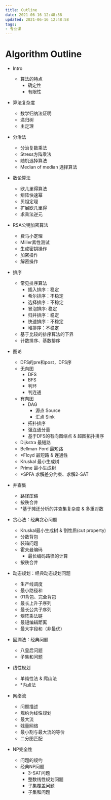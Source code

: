 ```yaml
---
title: Outline
date: 2021-06-16 12:48:58
updated: 2021-06-16 12:48:58
tags:
- 专业课
---
```

# Algorithm Outline
- Intro
  - 算法的特点
    - 确定性
    - 有限性
- 算法复杂度
  - 数学归纳法证明
  - 递归树
  - 主定理
- 分治法
  - 分治复数乘法
  - Stress方阵乘法
  - 随机选择算法
  - Median of median 选择算法
- 数论算法
  - 欧几里得算法
  - 矩阵快速幂
  - 贝祖定理
  - 扩展欧几里得
  - 求乘法逆元
- RSA公钥加密算法
  - 费马小定理
  - Miller素性测试
  - 生成密钥操作
  - 加密操作
  - 解密操作
- 排序
  - 常见排序算法
    - 插入排序：稳定
    - 希尔排序：不稳定
    - 选择排序：不稳定
    - 冒泡排序: 稳定
    - 归并排序：稳定
    - 快速排序：不稳定
    - 堆排序：不稳定
  - 基于比较的排序算法的下界
  - 计数排序、基数排序
- 图论
  - DFS的pre和post，DFS序
  - 无向图
    - DFS
    - BFS
    - 判环
    - 判连通
  - 有向图
    - DAG
      - 源点 Source
      - 汇点 Sink
    - 拓扑排序
    - 强连通分量
    - 基于DFS的有向图缩点 & 超图拓扑排序
  - Dijkstra 最短路
  - Bellman-Ford 最短路
  - *Floyd 最短路 & 连通性
  - Kruskal 最小生成树
  - Prime 最小生成树
  - *SPFA 求解差分约束、求解2-SAT
- 并查集
  - 路径压缩
  - 按秩合并
  - *基于摊还分析的并查集复杂度 & 多重对数
- 贪心法：经典贪心问题
  - Kruskal最小生成树 & 割性质(cut property)
  - 分数背包
  - 装箱问题
  - 霍夫曼编码
    - 最长编码路径的计算
  - 按秩合并
  
- 动态规划：经典动态规划问题
  - 生产线调度
  - 最小路径和
  - 01背包、完全背包
  - 最长上升子序列
  - 最长公共子序列
  - 矩阵乘法链
  - 最短编辑距离
  - 最大字段和（非最优）
- 回溯法：经典问题
  - 八皇后问题
  - 子集和问题
- 线性规划
  - 单纯性法 & 爬山法
  - *内点法
- 网络流
  - 问题描述
  - 规约为线性规划
  - 最大流
  - 残量网络
  - 最小割与最大流的等价
  - 二分图匹配
- NP完全性
  - 问题的规约
  - 经典NP问题
    - 3-SAT问题
    - 整数线性规划问题
    - 子集覆盖问题
    - 子集和问题